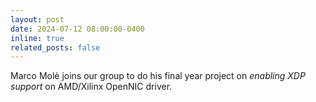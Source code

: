 ```yaml
---
layout: post
date: 2024-07-12 08:00:00-0400
inline: true
related_posts: false
---
```


Marco Molè joins our group to do his final year project on <i>enabling XDP support</i> on AMD/Xilinx OpenNIC driver.
